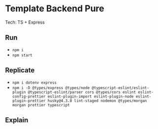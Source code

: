 # Template Backend Pure

Tech: TS + Express

## Run

- `npm i`
- `npm start`

## Replicate

- `npm i dotenv express`
- `npm i -D @types/express @types/node @typescript-eslint/eslint-plugin @typescript-eslint/parser cors @types/cors eslint eslint-config-prettier eslint-plugin-import eslint-plugin-node eslint-plugin-prettier husky@4.3.8 lint-staged nodemon @types/morgan morgan prettier typescript`

## Explain
